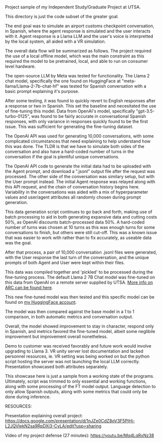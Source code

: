 Project sample of my Independent Study/Graduate Project at UTSA. 

This directory is just the code subset of the greater goal. 

The end goal was to simulate an airport customs checkpoint conversation, in Spanish, where the agent response is simulated and the user interacts with it.
Agent response is a Llama LLM and the user's voice is interpretted by the local system, all aided with a VR simulation. 

The overall data flow will be summarized as follows.
The project required the use of a local offline model, which was the main constraint as this required the model to be pretrained, local, and able to run on consumer level hardware.

The open-source LLM by Meta was tested for functionality. The Llama 2 chat model, specifically the one found on HuggingFace at "meta-llama/Llama-2-7b-chat-hf" was tested for Spanish conversation with a basic prompt explaining it's purpose. 

After some testing, it was found to quickly revert to English responses after a response or two in Spanish. This set the baseline and necesitated the use of fine-tuning this model. 
Data from OpenAI's model, specifically "gpt-3.5-turbo-0125", was found to be fairly accurate in conversational Spanish responses, with only variance in responses quickly found to be the first issue. This was sufficient for generating the fine-tuning dataset. 

The OpenAI API was used for generating 10,000 conversations, with some complicated circumstances that need explaining to help understand how this was done. 
The TLDR is that we have to simulate both sides of the conversation and also have a hard-coded number of turns in the conversation if the goal is plentiful unique conversations. 

The OpenAI API code to generate the initial data had to be uploaded with the Agent prompt, and download a ".jsonl" output file after the request was processed. 
The other side of the conversation was similary setup, but with the User prompt instead. The initial Agent response was relayed along with this API request, and the chain of conversation history begins here. 
Variability in the conversations was aided with a mix of hyperparameter values and user/agent attributes all randomly chosen during prompt generation. 

This data generation script continues to go back and forth, making use of batch processing to aid in both generating expansive data and cutting costs 50%, as OpenAI discounts batch-processed data 50%. 
A hard-coded number of turns was chosen at 10 turns as this was enough turns for some conversations to finish, but others were still cut-off. This was a known issue that was easier to work with rather than to fix accurately, as useable data was the goal. 

After that process, a pair of 10,000 conversation .jsonl files were generated, with the User response the last turn of the conversation, and the unique prompts of both Agent and User were kept within their files.

This data was compiled together and 'pickled' to be processed during the fine-tuning process. 
The default Llama 2 7B Chat model was fine-tuned on this data from OpenAI on a remote server supplied by UTSA. [More info on ARC can be found here](https://www.utsa.edu/techsolutions/ResearchSupport/hpc.html).

This new fine-tuned model was then tested and this specific model can be found on [my HuggingFace account](https://huggingface.co/migleolop/Sep1FineTune).

The model was then compared against the base model in a 1 to 1 comparison, in both automatic metrics and conversation output. 

Overall, the model showed improvement to stay in character, respond only in Spanish, and metrics favored the fine-tuned model, albeit some neglibile improvement but improvement overall nonetheless.

Demo to customer was received favorably and future work would involve upgrading to Llama 3. 
VR unity server lost documentation and lacked personnel resources, ie. VR setting was being worked on but the python script hosting the server was not launching the local LLM correctly. 
Presentation showcased both attributes separately. 

This showcase here is just a sample from a working state of the programs. Ultimately, script was trimmed to only essential and working functions, along with some processing of the FT model output. Language detection to only allow Spanish outputs, along with some metrics that could only be done during inference. 

RESOURCES:

Presentation explaining overall project:
https://docs.google.com/presentation/d/1nJZe0CdZ8oV3F5PjHi-L2JQVlekN2sa9RpDXi3-CyLA/edit?usp=sharing

Video of my project defense (27 minutes):
https://youtu.be/Mq4LqRxNz38
